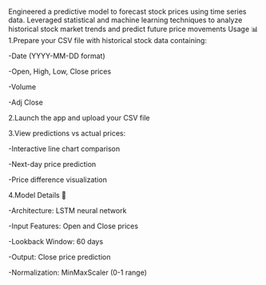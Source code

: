 Engineered a predictive model to forecast stock prices using time series data.
 Leveraged statistical and machine learning techniques to analyze historical stock market
 trends and predict future price movements
Usage 📊
1.Prepare your CSV file with historical stock data containing:

-Date (YYYY-MM-DD format)

-Open, High, Low, Close prices

-Volume

-Adj Close

2.Launch the app and upload your CSV file

3.View predictions vs actual prices:

-Interactive line chart comparison

-Next-day price prediction

-Price difference visualization

4.Model Details 🤖

-Architecture: LSTM neural network

-Input Features: Open and Close prices

-Lookback Window: 60 days

-Output: Close price prediction

-Normalization: MinMaxScaler (0-1 range)
